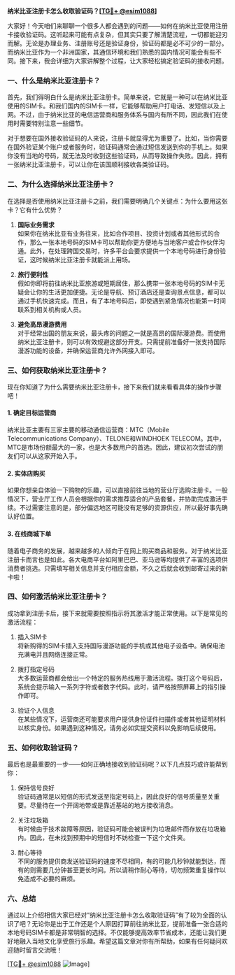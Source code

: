 **纳米比亚注册卡怎么收取验证码？[[TG💪+ @esim1088](https://t.me/s/esim1088)]**

大家好！今天咱们来聊聊一个很多人都会遇到的问题——如何在纳米比亚使用注册卡接收验证码。这听起来可能有点复杂，但其实只要了解清楚流程，一切都能迎刃而解。无论是办理业务、注册账号还是验证身份，验证码都是必不可少的一部分。而纳米比亚作为一个非洲国家，其通信环境和我们熟悉的国内情况可能会有些不同。接下来，我会详细为大家讲解整个过程，让大家轻松搞定验证码的接收问题。

### 一、什么是纳米比亚注册卡？

首先，我们得明白什么是纳米比亚注册卡。简单来说，它就是一种可以在纳米比亚使用的SIM卡。和我们国内的SIM卡一样，它能够帮助用户打电话、发短信以及上网。不过，由于纳米比亚的电信运营商和服务体系与国内有所不同，因此我们在使用时需要特别注意一些细节。

对于想要在国外接收验证码的人来说，注册卡就显得尤为重要了。比如，当你需要在国外验证某个账户或者服务时，验证码通常会通过短信发送到你的手机上。如果你没有当地的号码，就无法及时收到这些验证码，从而导致操作失败。因此，拥有一张纳米比亚注册卡，可以让你在该国顺利接收各类验证码。

### 二、为什么选择纳米比亚注册卡？

在选择是否使用纳米比亚注册卡之前，我们需要明确几个关键点：为什么要用这张卡？它有什么优势？

1. **国际业务需求**  
   如果你在纳米比亚有业务往来，比如合作项目、投资计划或者其他形式的合作，那么一张本地号码的SIM卡可以帮助你更方便地与当地客户或合作伙伴沟通。此外，在处理跨国交易时，许多平台会要求提供一个本地号码进行身份验证，这时候纳米比亚注册卡就能派上用场。

2. **旅行便利性**  
   假如你即将前往纳米比亚旅游或短期居住，那么携带一张本地号码的SIM卡无疑会让你的生活更加便捷。无论是导航、预订酒店还是查询景点信息，都可以通过手机快速完成。而且，有了本地号码后，即使遇到紧急情况也能第一时间联系到相关机构或人员。

3. **避免高昂漫游费用**  
   对于经常出国的朋友来说，最头疼的问题之一就是高昂的国际漫游费。而使用纳米比亚注册卡，则可以有效规避这部分开支。只需提前准备好一张支持国际漫游功能的设备，并确保运营商允许外网接入即可。

### 三、如何获取纳米比亚注册卡？

现在你知道了为什么需要纳米比亚注册卡，接下来我们就来看看具体的操作步骤吧！

#### 1. 确定目标运营商
纳米比亚主要有三家主要的移动通信运营商：MTC（Mobile Telecommunications Company）、TELONE和WINDHOEK TELECOM。其中，MTC是市场份额最大的一家，也是大多数用户的首选。因此，建议初次尝试的朋友们可以从这家开始入手。

#### 2. 实体店购买
如果你想亲自体验一下购物的乐趣，可以直接前往当地的营业厅选购注册卡。一般情况下，营业厅工作人员会根据你的需求推荐适合的产品套餐，并协助完成激活手续。不过需要注意的是，部分偏远地区可能没有足够的资源供应，所以最好事先确认好位置。

#### 3. 在线商城下单
随着电子商务的发展，越来越多的人倾向于在网上购买商品和服务。对于纳米比亚注册卡而言也是如此。各大电商平台如阿里巴巴、亚马逊等均提供了丰富的选项供消费者挑选。只需填写相关信息并支付相应金额，不久之后就会收到邮寄过来的新卡啦！

### 四、如何激活纳米比亚注册卡？

成功拿到注册卡后，接下来就需要按照指示将其激活才能正常使用。以下是常见的激活流程：

1. 插入SIM卡  
   将新购得的SIM卡插入支持国际漫游功能的手机或其他电子设备中。确保电池充满电并且网络连接正常。

2. 拨打指定号码  
   大多数运营商都会给出一个特定的服务热线用于激活流程。拨打这个号码后，系统会提示输入一系列字符或者数字代码。此时，请严格按照屏幕上的指引操作即可。

3. 验证个人信息  
   在某些情况下，运营商还可能要求用户提供身份证件扫描件或者其他证明材料以核实身份。如果遇到这种情况，请务必如实提交资料以免影响后续使用。

### 五、如何收取验证码？

最后也是最重要的一步——如何正确地接收到验证码呢？以下几点技巧或许能帮到你：

1. 保持信号良好  
   验证码通常是以短信的形式发送至指定号码上，因此良好的信号质量至关重要。尽量待在一个开阔地带或是靠近基站的地方接收消息。

2. 关注垃圾箱  
   有时候由于技术故障等原因，验证码可能会被误判为垃圾邮件而存放在垃圾箱内。因此，在未找到预期中的短信时不妨检查一下这个文件夹。

3. 耐心等待  
   不同的服务提供商发送验证码的速度不尽相同，有的可能几秒钟就能到达，而有的则需要几分钟甚至更长时间。所以请稍作耐心等待，切勿频繁重复操作以免造成不必要的麻烦。

### 六、总结

通过以上介绍相信大家已经对“纳米比亚注册卡怎么收取验证码”有了较为全面的认识了吧？无论你是出于工作还是个人原因打算前往纳米比亚，提前准备一张合适的本地号码SIM卡都是非常明智的选择。不仅能够提高效率节省成本，还能让我们更好地融入当地文化享受旅行乐趣。希望这篇文章对你有所帮助，如果有任何疑问欢迎随时留言交流哦！

[[TG💪+ @esim1088](https://t.me/s/esim1088) ![Image](https://i.postimg.cc/4NQfJmqS/Snipaste-2025-05-13-00-14-12.png)]